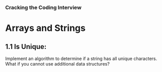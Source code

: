 ### Cracking the Coding Interview
# Arrays and Strings

## 1.1 Is Unique:
Implement an algorithm to determine if a string has all unique characters. What if you cannot use additional data structures?
